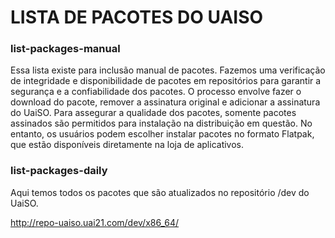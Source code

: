 # LISTA DE PACOTES DO UAISO

### list-packages-manual

Essa lista existe para inclusão manual de pacotes. Fazemos uma verificação de integridade e disponibilidade de pacotes em repositórios para garantir a segurança e a confiabilidade dos pacotes. O processo envolve fazer o download do pacote, remover a assinatura original e adicionar a assinatura do UaiSO. Para assegurar a qualidade dos pacotes, somente pacotes assinados são permitidos para instalação na distribuição em questão. No entanto, os usuários podem escolher instalar pacotes no formato Flatpak, que estão disponíveis diretamente na loja de aplicativos.

### list-packages-daily

Aqui temos todos os pacotes que são atualizados no repositório /dev do UaiSO.

http://repo-uaiso.uai21.com/dev/x86_64/
